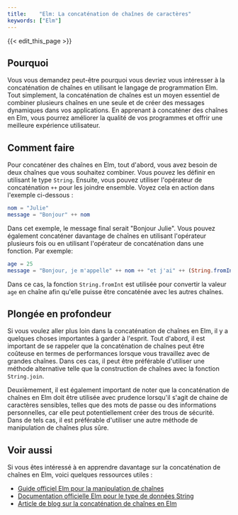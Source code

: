 ```yaml
---
title:    "Elm: La concaténation de chaînes de caractères"
keywords: ["Elm"]
---
```


{{< edit_this_page >}}

## Pourquoi 

Vous vous demandez peut-être pourquoi vous devriez vous intéresser à la concaténation de chaînes en utilisant le langage de programmation Elm. Tout simplement, la concaténation de chaînes est un moyen essentiel de combiner plusieurs chaînes en une seule et de créer des messages dynamiques dans vos applications. En apprenant à concaténer des chaînes en Elm, vous pourrez améliorer la qualité de vos programmes et offrir une meilleure expérience utilisateur.

## Comment faire 

Pour concaténer des chaînes en Elm, tout d'abord, vous avez besoin de deux chaînes que vous souhaitez combiner. Vous pouvez les définir en utilisant le type `String`. Ensuite, vous pouvez utiliser l'opérateur de concaténation `++` pour les joindre ensemble. Voyez cela en action dans l'exemple ci-dessous :

```Elm 
nom = "Julie"
message = "Bonjour" ++ nom
```

Dans cet exemple, le message final serait "Bonjour Julie". Vous pouvez également concaténer davantage de chaînes en utilisant l'opérateur plusieurs fois ou en utilisant l'opérateur de concaténation dans une fonction. Par exemple:

```Elm
age = 25
message = "Bonjour, je m'appelle" ++ nom ++ "et j'ai" ++ (String.fromInt age) ++ "ans"
```

Dans ce cas, la fonction `String.fromInt` est utilisée pour convertir la valeur `age` en chaîne afin qu'elle puisse être concaténée avec les autres chaînes.

## Plongée en profondeur 

Si vous voulez aller plus loin dans la concaténation de chaînes en Elm, il y a quelques choses importantes à garder à l'esprit. Tout d'abord, il est important de se rappeler que la concaténation de chaînes peut être coûteuse en termes de performances lorsque vous travaillez avec de grandes chaînes. Dans ces cas, il peut être préférable d'utiliser une méthode alternative telle que la construction de chaînes avec la fonction `String.join`.

Deuxièmement, il est également important de noter que la concaténation de chaînes en Elm doit être utilisée avec prudence lorsqu'il s'agit de chaine de caractères sensibles, telles que des mots de passe ou des informations personnelles, car elle peut potentiellement créer des trous de sécurité. Dans de tels cas, il est préférable d'utiliser une autre méthode de manipulation de chaînes plus sûre.

## Voir aussi 

Si vous êtes intéressé à en apprendre davantage sur la concaténation de chaînes en Elm, voici quelques ressources utiles :

- [Guide officiel Elm pour la manipulation de chaînes](https://guide.elm-lang.org/interop/string.html)
- [Documentation officielle Elm pour le type de données String](https://package.elm-lang.org/packages/elm/core/latest/String)
- [Article de blog sur la concaténation de chaînes en Elm](https://dev.to/mreigen/elm-how-to-concatenate-strings-2hm2)